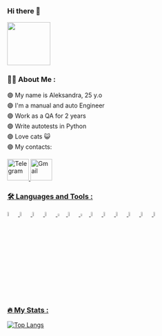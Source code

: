 ### Hi there 👋 
<div id="header">
  <img src="https://media.giphy.com/media/heIX5HfWgEYlW/giphy.gif" width="100"/>
</div>

### :woman_technologist: About Me :
🟣 My name is Aleksandra, 25 y.o <br>
🟣 I'm a manual and auto Engineer <br>
🟣 Work as a QA for 2 years <br>
🟣 Write autotests in Python <br>
🟣 Love cats 😺 <br>
🟣 My contacts:

<div id="badges">
  <a href="https://t.me/alexa_borland">
    <img alt="Telegram" title="Telegram" src="https://github.com/Alexaborland/Alexaborland/assets/136263543/ed4823d2-6d59-441d-b7f8-9151fbd483e9" width="50"/>
  </a>
  <a href="Borland3711@gmail.com">
    <img alt="Gmail" title="Gmail" src="https://github.com/Alexaborland/Alexaborland/assets/136263543/6adf92b5-60aa-46a7-8e23-74025365adc5" width="50"/>
  </div>

  ### :hammer_and_wrench: Languages and Tools :
  <img width="5%" title="Pycharm" src="https://github.com/Alexaborland/Alexaborland/assets/136263543/6d4956eb-6bd2-40b9-9f69-10a87bf5d7f6" style="max-width: 100%;">
  <img width="5%" title="Python" src="https://github.com/Alexaborland/Alexaborland/assets/136263543/6b1797b8-ba36-4237-9788-0c9e4fea1181" style="max-width: 100%;">
  <img width="5%" title="Pytest" src="https://github.com/Alexaborland/Alexaborland/assets/136263543/563c674e-7e29-4a64-947c-ca8267e40d70" style="max-width: 100%;">
  <img width="5%" title="Selene" src="https://github.com/Alexaborland/Alexaborland/assets/136263543/cb115022-3917-4e37-a0f6-eb0edb195a4e" style="max-width: 100%;">
  <img width="4%" title="Selenium" src="https://github.com/Alexaborland/Alexaborland/assets/136263543/f5cfdf2e-ddf7-4a44-aaf4-385c286ded81" style="max-width: 100%;">
  <img width="5%" title="GitHub" src="https://github.com/Alexaborland/Alexaborland/assets/136263543/e4691568-5e98-4782-a077-977ff7f8073f" style="max-width: 100%;">
  <img width="4%" title="Jenkins" src="https://github.com/Alexaborland/Alexaborland/assets/136263543/3edbcfe7-d0d8-45e0-9092-fd13fb8536b7" style="max-width: 100%;">
  <img width="5%" title="Allure Report" src="https://github.com/Alexaborland/Alexaborland/assets/136263543/673f60f1-d64c-496e-ab43-9fc3d9df0f75" style="max-width: 100%;">
  <img width="5%" title="Allure TestOps" src="https://github.com/Alexaborland/Alexaborland/assets/136263543/690d5c93-1b29-4970-abc4-048c80ff2466" style="max-width: 100%;">
  <img width="5%" title="Jira" src="https://github.com/Alexaborland/Alexaborland/assets/136263543/b2b7f743-49f5-47c7-b582-4b52338b20c3" style="max-width: 100%;">
  <img width="5%" title="Confluence" src="https://github.com/Alexaborland/Alexaborland/assets/136263543/9a9a3096-3c42-4725-a976-2930f8b1a38f" style="max-width: 100%;">
  <img width="5%" title="Postman" src="https://github.com/Alexaborland/Alexaborland/assets/136263543/15b3f8c9-3b53-4afb-a783-3a5ed5fe7d7b" style="max-width: 100%;">
  <img width="5%" title="Slack" src="https://github.com/Alexaborland/Alexaborland/assets/136263543/49c49d73-2f59-4699-b27b-0dea67f0c6b9" style="max-width: 100%;">

  ### :fire: My Stats :
  
[![Top Langs](https://github-readme-stats.vercel.app/api/top-langs/?username=Alexaborland)](https://github.com/anuraghazra/github-readme-stats)




<!--
**Alexaborland/Alexaborland** is a ✨ _special_ ✨ repository because its `README.md` (this file) appears on your GitHub profile.

Here are some ideas to get you started:

- 🔭 I’m currently working on ...
- 🌱 I’m currently learning ...
- 👯 I’m looking to collaborate on ...
- 🤔 I’m looking for help with ...
- 💬 Ask me about ...
- 📫 How to reach me: ...
- 😄 Pronouns: ...
- ⚡ Fun fact: ...
-->

